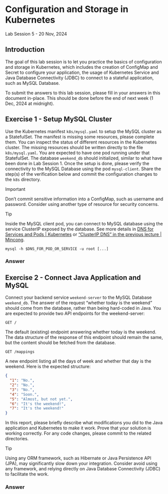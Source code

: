 # Configuration and Storage in Kubernetes

Lab Session 5 - 20 Nov, 2024

## Introduction

The goal of this lab session is to let you practice the basics of
configuration and storage in Kubernetes, which includes the creation of
ConfigMap and Secret to configure your application, the usage of
Kubernetes Service and Java Database Connectivity (JDBC) to connect to a
stateful application, such as MySQL Database.

To submit the answers to this lab session, please fill in your answers
in this document in-place. This should be done before the end of next
week (1 Dec, 2024 at midnight).

## Exercise 1 - Setup MySQL Cluster

Use the Kubernetes manifest `k8s/mysql.yaml` to setup the MySQL cluster
as a StatefulSet. The manifest is missing some resources, please
complete them. You can inspect the status of different resources in the
Kubernetes cluster. The missing resources should be written directly to
the file `k8s/mysql.yaml`. You are expected to have one pod running
under that StatefulSet. The database `weekend_db` should initialized,
similar to what have been done in Lab Session 1. Once the setup is done,
please verify the connectivity to the MySQL Database using the pod
`mysql-client`. Share the step(s) of the verification below and commit
the configuration changes to the `k8s` directory.

> [!IMPORTANT]
> Don’t commit sensitive information into a ConfigMap,
> such as username and password. Consider using another type of resource
> for security concerns.

> [!TIP]
> Inside the MySQL client pod, you can connect to MySQL
> database using the service ClusterIP exposed by the database. See more
> details in [DNS for Services and Pods \|
> Kubernetes](https://kubernetes.io/docs/concepts/services-networking/dns-pod-service/)
> or [“ClusterIP DNS” in the previous lecture \|
> Mincong](https://mincong.io/esigelec/4).
>
>     mysql -h $DNS_FOR_POD_OR_SERVICE -u root [...]

### Answer

<!-- Please write your answer here -->

## Exercise 2 - Connect Java Application and MySQL

Connect your backend service `weekend-server` to the MySQL Database
`weekend_db`. The answer of the request “whether today is the weekend”
should come from the database, rather than being hard-coded in Java. You
are expected to provide two API endpoints for the weekend-server:

    GET /

The default (existing) endpoint answering whether today is the weekend.
The data structure of the response of this endpoint should remain the
same, but the content should be fetched from the database.

    GET /mappings

A new endpoint listing all the days of week and whether that day is the
weekend. Here is the expected structure:

``` json
{
  "1": "No.",
  "2": "No.",
  "3": "No.",
  "4": "Soon.",
  "5": "Almost, but not yet.",
  "6": "It's the weekend!",
  "7": "It's the weekend!"
}
```

In this report, please briefly describe what modifications you did to
the Java application and Kubernetes to make it work. Prove that your
solution is working correctly. For any code changes, please commit to
the related directories.

> [!TIP]
> Using any ORM framework, such as Hibernate or Java
> Persistence API (JPA), may significantly slow down your integration.
> Consider avoid using any framework, and relying directly on Java
> Database Connectivity (JDBC) to facilitate the work.

### Answer

<!-- Please write your answer here -->
